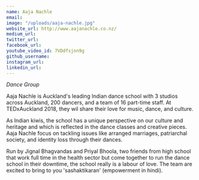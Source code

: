 ```yaml
---
name: Aaja Nachle
email: 
image: "/uploads/aaja-nachle.jpg"
website_url: http://www.aajanachle.co.nz/
medium_url: 
twitter_url: 
facebook_url: 
youtube_video_id: 7VDdfsjnn9g
github_username: 
instagram_url: 
linkedin_url: 
---
```


*Dance Group*

Aaja Nachle is Auckland's leading Indian dance school with 3 studios across Auckland, 200 dancers, and a team of 16 part-time staff. At TEDxAuckland 2018, they wil share their love for music, dance, and culture.

As Indian kiwis, the school has a unique perspective on our culture and heritage and which is reflected in the dance classes and creative pieces. Aaja Nachle focus on tackling issues like arranged marriages, patriarchal society, and identity loss through their dances.

Run by Jignal Bhagvandas and Priyal Bhoola, two friends from high school that work full time in the health sector but come together to run the dance school in their downtime, the school really is a labour of love. The team are excited to bring to you 'sashaktikaran' (empowerment in hindi).
